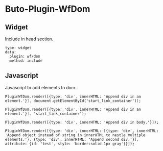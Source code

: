 # Buto-Plugin-WfDom


## Widget
Include in head section.
```
type: widget
data:
  plugin: wf/dom
  method: include
```


## Javascript
Javascript to add elements to dom.
```
PluginWfDom.render([{type: 'div', innerHTML: 'Append div in an element.'}], document.getElementById('start_link_container'));
```
```
PluginWfDom.render([{type: 'div', innerHTML: 'Append div in an element.'}], 'start_link_container');
```
```
PluginWfDom.render([{type: 'div', innerHTML: 'Append div in body.'}]);
```
```
PluginWfDom.render([{type: 'div', innerHTML: [{type: 'div', innerHTML: 'Append object instead of string in innerHTML to nestle multiple elements.'}, {type: 'div', innerHTML: 'Append second div.'}], attribute: {id: 'test', style: 'border:solid 1px gray'}}]);
```
